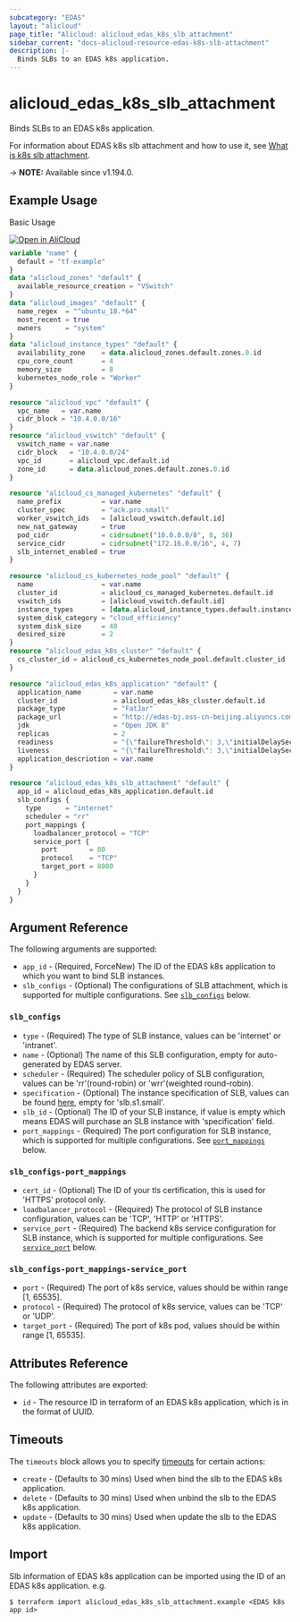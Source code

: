 ```yaml
---
subcategory: "EDAS"
layout: "alicloud"
page_title: "Alicloud: alicloud_edas_k8s_slb_attachment"
sidebar_current: "docs-alicloud-resource-edas-k8s-slb-attachment"
description: |-
  Binds SLBs to an EDAS k8s application.
---
```


# alicloud_edas_k8s_slb_attachment

Binds SLBs to an EDAS k8s application.

For information about EDAS k8s slb attachment and how to use it, see [What is k8s slb attachment](https://www.alibabacloud.com/help/en/enterprise-distributed-application-service/latest/bindk8sslb).

-> **NOTE:** Available since v1.194.0.

## Example Usage

Basic Usage

<div style="display: block;margin-bottom: 40px;"><div class="oics-button" style="float: right;position: absolute;margin-bottom: 10px;">
  <a href="https://api.aliyun.com/api-tools/terraform?resource=alicloud_edas_k8s_slb_attachment&exampleId=20a7e72f-ad3b-21c9-0b1a-29c0958eafc03a907fd7&activeTab=example&spm=docs.r.edas_k8s_slb_attachment.0.20a7e72fad&intl_lang=EN_US" target="_blank">
    <img alt="Open in AliCloud" src="https://img.alicdn.com/imgextra/i1/O1CN01hjjqXv1uYUlY56FyX_!!6000000006049-55-tps-254-36.svg" style="max-height: 44px; max-width: 100%;">
  </a>
</div></div>

```terraform
variable "name" {
  default = "tf-example"
}
data "alicloud_zones" "default" {
  available_resource_creation = "VSwitch"
}
data "alicloud_images" "default" {
  name_regex  = "^ubuntu_18.*64"
  most_recent = true
  owners      = "system"
}
data "alicloud_instance_types" "default" {
  availability_zone    = data.alicloud_zones.default.zones.0.id
  cpu_core_count       = 4
  memory_size          = 8
  kubernetes_node_role = "Worker"
}

resource "alicloud_vpc" "default" {
  vpc_name   = var.name
  cidr_block = "10.4.0.0/16"
}
resource "alicloud_vswitch" "default" {
  vswitch_name = var.name
  cidr_block   = "10.4.0.0/24"
  vpc_id       = alicloud_vpc.default.id
  zone_id      = data.alicloud_zones.default.zones.0.id
}

resource "alicloud_cs_managed_kubernetes" "default" {
  name_prefix          = var.name
  cluster_spec         = "ack.pro.small"
  worker_vswitch_ids   = [alicloud_vswitch.default.id]
  new_nat_gateway      = true
  pod_cidr             = cidrsubnet("10.0.0.0/8", 8, 36)
  service_cidr         = cidrsubnet("172.16.0.0/16", 4, 7)
  slb_internet_enabled = true
}

resource "alicloud_cs_kubernetes_node_pool" "default" {
  name                 = var.name
  cluster_id           = alicloud_cs_managed_kubernetes.default.id
  vswitch_ids          = [alicloud_vswitch.default.id]
  instance_types       = [data.alicloud_instance_types.default.instance_types.0.id]
  system_disk_category = "cloud_efficiency"
  system_disk_size     = 40
  desired_size         = 2
}
resource "alicloud_edas_k8s_cluster" "default" {
  cs_cluster_id = alicloud_cs_kubernetes_node_pool.default.cluster_id
}

resource "alicloud_edas_k8s_application" "default" {
  application_name        = var.name
  cluster_id              = alicloud_edas_k8s_cluster.default.id
  package_type            = "FatJar"
  package_url             = "http://edas-bj.oss-cn-beijing.aliyuncs.com/prod/demo/SPRING_CLOUD_PROVIDER.jar"
  jdk                     = "Open JDK 8"
  replicas                = 2
  readiness               = "{\"failureThreshold\": 3,\"initialDelaySeconds\": 5,\"successThreshold\": 1,\"timeoutSeconds\": 1,\"tcpSocket\":{\"port\":18081}}"
  liveness                = "{\"failureThreshold\": 3,\"initialDelaySeconds\": 5,\"successThreshold\": 1,\"timeoutSeconds\": 1,\"tcpSocket\":{\"port\":18081}}"
  application_descriotion = var.name
}

resource "alicloud_edas_k8s_slb_attachment" "default" {
  app_id = alicloud_edas_k8s_application.default.id
  slb_configs {
    type      = "internet"
    scheduler = "rr"
    port_mappings {
      loadbalancer_protocol = "TCP"
      service_port {
        port        = 80
        protocol    = "TCP"
        target_port = 8080
      }
    }
  }
}
```

## Argument Reference

The following arguments are supported:
* `app_id` - (Required, ForceNew) The ID of the EDAS k8s application to which you want to bind SLB instances.
* `slb_configs` - (Optional) The configurations of SLB attachment, which is supported for multiple configurations. See [`slb_configs`](#slb_configs) below.


### `slb_configs`

* `type` - (Required) The type of SLB instance, values can be 'internet' or 'intranet'.
* `name` - (Optional) The name of this SLB configuration, empty for auto-generated by EDAS server.
* `scheduler` - (Required) The scheduler policy of SLB configuration, values can be 'rr'(round-robin) or 'wrr'(weighted round-robin).
* `specification` - (Optional) The instance specification of SLB, values can be found [here](https://www.alibabacloud.com/help/en/server-load-balancer/latest/createloadbalancer-2#t4182.html), empty for 'slb.s1.small'.
* `slb_id` - (Optional) The ID of your SLB instance, if value is empty which means EDAS will purchase an SLB instance with 'specification' field.
* `port_mappings` - (Required) The port configuration for SLB instance, which is supported for multiple configurations. See [`port_mappings`](#slb_configs-port_mappings) below.

### `slb_configs-port_mappings`

* `cert_id` - (Optional) The ID of your tls certification, this is used for 'HTTPS' protocol only.
* `loadbalancer_protocol` - (Required) The protocol of SLB instance configuration, values can be 'TCP', 'HTTP' or 'HTTPS'.
* `service_port` - (Required) The backend k8s service configuration for SLB instance, which is supported for multiple configurations. See [`service_port`](#slb_configs-port_mappings-service_port) below.

### `slb_configs-port_mappings-service_port`

* `port` - (Required) The port of k8s service, values should be within range [1, 65535].
* `protocol` - (Required) The protocol of k8s service, values can be 'TCP' or 'UDP'.
* `target_port` - (Required) The port of k8s pod, values should be within range [1, 65535].

## Attributes Reference
The following attributes are exported:

* `id` - The resource ID in terraform of an EDAS k8s application, which is in the format of UUID.

## Timeouts

The `timeouts` block allows you to specify [timeouts](https://www.terraform.io/docs/configuration-0-11/resources.html#timeouts) for certain actions:

* `create` - (Defaults to 30 mins) Used when bind the slb to the EDAS k8s application.
* `delete` - (Defaults to 30 mins) Used when unbind the slb to the EDAS k8s application.
* `update` - (Defaults to 30 mins) Used when update the slb to the EDAS k8s application.

## Import

Slb information of EDAS k8s application can be imported using the ID of an EDAS k8s application. e.g.

```shell
$ terraform import alicloud_edas_k8s_slb_attachment.example <EDAS k8s app id>
```